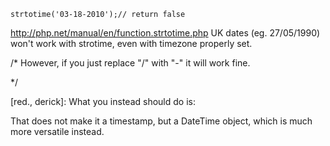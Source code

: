 ```
strtotime('03-18-2010');// return false

```

http://php.net/manual/en/function.strtotime.php
UK dates (eg. 27/05/1990) won't work with strotime, even with timezone properly set. 

/* 
However, if you just replace "/" with "-" it will work fine. 
<?php 
$timestamp = strtotime(str_replace('/', '-', '27/05/1990')); 
?> 
*/ 

[red., derick]: What you instead should do is: 

<?php 
$date = date_create_from_format('d/m/y', '27/05/1990'); 
?> 

That does not make it a timestamp, but a DateTime object, which is much more versatile instead.
